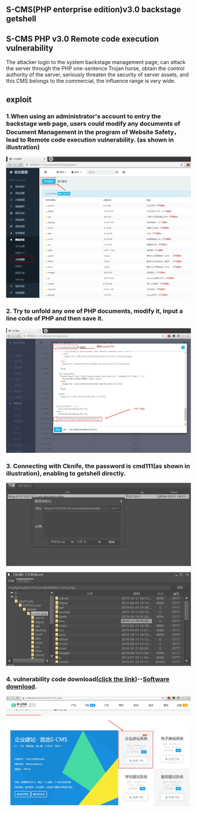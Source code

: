 ## S-CMS(PHP enterprise edition)v3.0 backstage getshell

## S-CMS PHP v3.0 Remote code execution vulnerability

The attacker login to the system backstage management page, can attack the server through the PHP one-sentence Trojan horse, obtain the control authority of the server, seriously threaten the security of server assets, and this CMS belongs to the commercial, the influence range is very wide.

## exploit

### 1.When using an administrator's account to entry the backstage web page, users could modify any documents of Document Management in the program of Website Safety，lead to Remote code execution vulnerability. (as shown in illustration)
![](1.jpg)											

### 2.	Try to unfold any one of PHP documents, modify it, input a line code of PHP and then save it.
![](2.jpg)

### 3.	Connecting with Cknife, the password is cmd111(as shown in illustration), enabling to getshell directly.
![](3.jpg)

![](4.jpg)

### 4. vulnerability code download([click the link](https://www.s-cms.cn/download.html?code=php))--[Software download](https://cdn.shanling.top/file/1.com.php.zip).

![](0.jpg)

